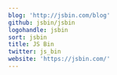 ```yaml
---
blog: 'http://jsbin.com/blog'
github: jsbin/jsbin
logohandle: jsbin
sort: jsbin
title: JS Bin
twitter: js_bin
website: 'https://jsbin.com/'
---
```


